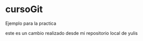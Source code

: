 # cursoGit
Ejemplo para la practica

este es un cambio realizado desde mi repositorio local de yulis 
